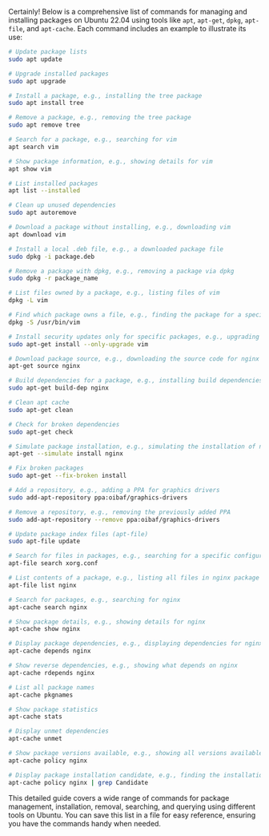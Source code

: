 Certainly! Below is a comprehensive list of commands for managing and installing packages on Ubuntu 22.04 using tools like `apt`, `apt-get`, `dpkg`, `apt-file`, and `apt-cache`. Each command includes an example to illustrate its use:

```bash
# Update package lists
sudo apt update

# Upgrade installed packages
sudo apt upgrade

# Install a package, e.g., installing the tree package
sudo apt install tree

# Remove a package, e.g., removing the tree package
sudo apt remove tree

# Search for a package, e.g., searching for vim
apt search vim

# Show package information, e.g., showing details for vim
apt show vim

# List installed packages
apt list --installed

# Clean up unused dependencies
sudo apt autoremove

# Download a package without installing, e.g., downloading vim
apt download vim

# Install a local .deb file, e.g., a downloaded package file
sudo dpkg -i package.deb

# Remove a package with dpkg, e.g., removing a package via dpkg
sudo dpkg -r package_name

# List files owned by a package, e.g., listing files of vim
dpkg -L vim

# Find which package owns a file, e.g., finding the package for a specific file
dpkg -S /usr/bin/vim

# Install security updates only for specific packages, e.g., upgrading vim only
sudo apt-get install --only-upgrade vim

# Download package source, e.g., downloading the source code for nginx
apt-get source nginx

# Build dependencies for a package, e.g., installing build dependencies for nginx
sudo apt-get build-dep nginx

# Clean apt cache
sudo apt-get clean

# Check for broken dependencies
sudo apt-get check

# Simulate package installation, e.g., simulating the installation of nginx
apt-get --simulate install nginx

# Fix broken packages
sudo apt-get --fix-broken install

# Add a repository, e.g., adding a PPA for graphics drivers
sudo add-apt-repository ppa:oibaf/graphics-drivers

# Remove a repository, e.g., removing the previously added PPA
sudo add-apt-repository --remove ppa:oibaf/graphics-drivers

# Update package index files (apt-file)
sudo apt-file update

# Search for files in packages, e.g., searching for a specific configuration file
apt-file search xorg.conf

# List contents of a package, e.g., listing all files in nginx package
apt-file list nginx

# Search for packages, e.g., searching for nginx
apt-cache search nginx

# Show package details, e.g., showing details for nginx
apt-cache show nginx

# Display package dependencies, e.g., displaying dependencies for nginx
apt-cache depends nginx

# Show reverse dependencies, e.g., showing what depends on nginx
apt-cache rdepends nginx

# List all package names
apt-cache pkgnames

# Show package statistics
apt-cache stats

# Display unmet dependencies
apt-cache unmet

# Show package versions available, e.g., showing all versions available for nginx
apt-cache policy nginx

# Display package installation candidate, e.g., finding the installation candidate for nginx
apt-cache policy nginx | grep Candidate
```

This detailed guide covers a wide range of commands for package management, installation, removal, searching, and querying using different tools on Ubuntu. You can save this list in a file for easy reference, ensuring you have the commands handy when needed.
